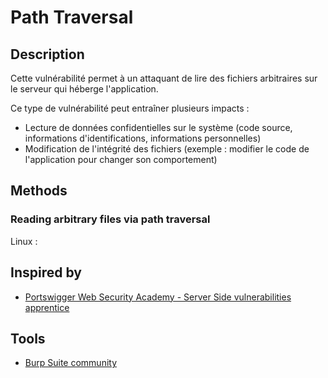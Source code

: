 # Path Traversal

## Description

Cette vulnérabilité permet à un attaquant de lire des fichiers arbitraires sur le serveur qui héberge l'application.

Ce type de vulnérabilité peut entraîner plusieurs impacts : 
- Lecture de données confidentielles sur le système (code source, informations d'identifications, informations personnelles)
- Modification de l'intégrité des fichiers (exemple : modifier le code de l'application pour changer son comportement)

## Methods

### Reading arbitrary files via path traversal

Linux : 


## Inspired by

- [Portswigger Web Security Academy - Server Side vulnerabilities apprentice](https://portswigger.net/web-security/learning-paths/server-side-vulnerabilities-apprentice)

## Tools

- [Burp Suite community](https://portswigger.net/burp/communitydownload)